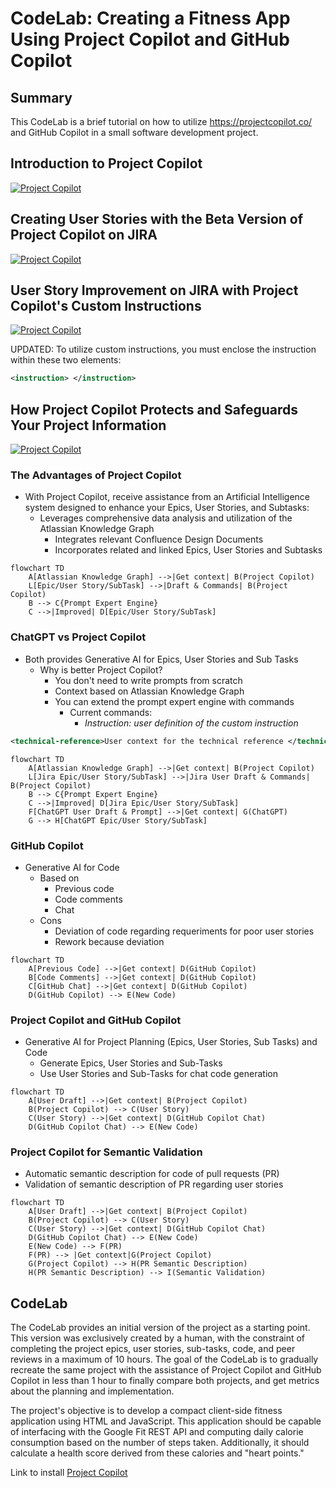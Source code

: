 # CodeLab: Creating a Fitness App Using Project Copilot and GitHub Copilot
## Summary

This CodeLab is a brief tutorial on how to utilize https://projectcopilot.co/ and GitHub Copilot in a small software development project.

## Introduction to Project Copilot

[![Project Copilot](http://img.youtube.com/vi/Uj0r2KoQtzQ/0.jpg)](https://www.youtube.com/watch?v=Uj0r2KoQtzQ "Introduction to Project Copilot, an AI Assistant to Improve Project Management in Jira")

## Creating User Stories with the Beta Version of Project Copilot on JIRA

[![Project Copilot](http://img.youtube.com/vi/oa7LKD3SgQY/0.jpg)](https://www.youtube.com/watch?v=oa7LKD3SgQY "Creating User Stories with the Beta Version of Project Copilot on JIRA")

## User Story Improvement on JIRA with Project Copilot's Custom Instructions

[![Project Copilot](http://img.youtube.com/vi/2m4d0exOH1U/0.jpg)](https://www.youtube.com/watch?v=2m4d0exOH1U "User Story Improvement on JIRA with Project Copilot's Custom Instructions")

UPDATED: To utilize custom instructions, you must enclose the instruction within these two elements: 
```xml
<instruction> </instruction>
```

## How Project Copilot Protects and Safeguards Your Project Information

[![Project Copilot](http://img.youtube.com/vi/duNmcSjIxNA/0.jpg)](https://www.youtube.com/watch?v=duNmcSjIxNA "User Story Improvement on JIRA with Project Copilot's Custom Instructions")

### The Advantages of Project Copilot
- With Project Copilot, receive assistance from an Artificial Intelligence system designed to enhance your Epics, User Stories, and Subtasks:
    - Leverages comprehensive data analysis and utilization of the Atlassian Knowledge Graph
        - Integrates relevant Confluence Design Documents
        - Incorporates related and linked Epics, User Stories and Subtasks
```mermaid
flowchart TD
    A[Atlassian Knowledge Graph] -->|Get context| B(Project Copilot)
    L[Epic/User Story/SubTask] -->|Draft & Commands| B(Project Copilot)
    B --> C{Prompt Expert Engine}
    C -->|Improved| D[Epic/User Story/SubTask]
```

### ChatGPT vs Project Copilot 
- Both provides Generative AI for Epics, User Stories and Sub Tasks
    - Why is better Project Copilot?
        - You don't need to write prompts from scratch
        - Context based on Atlassian Knowledge Graph
        - You can extend the prompt expert engine with commands
            - Current commands:
                - _Instruction: user definition of the custom instruction_
```xml
<technical-reference>User context for the technical reference </technical-reference>
```
        
```mermaid
flowchart TD
    A[Atlassian Knowledge Graph] -->|Get context| B(Project Copilot)
    L[Jira Epic/User Story/SubTask] -->|Jira User Draft & Commands| B(Project Copilot)
    B --> C{Prompt Expert Engine}
    C -->|Improved| D[Jira Epic/User Story/SubTask]
    F[ChatGPT User Draft & Prompt] -->|Get context| G(ChatGPT)
    G --> H[ChatGPT Epic/User Story/SubTask]
```

### GitHub Copilot
- Generative AI for Code
    - Based on 
        - Previous code
        - Code comments
        - Chat
    - Cons
        - Deviation of code regarding requeriments for poor user stories
        - Rework because deviation
```mermaid
flowchart TD
    A[Previous Code] -->|Get context| D(GitHub Copilot)
    B[Code Comments] -->|Get context| D(GitHub Copilot)
    C[GitHub Chat] -->|Get context| D(GitHub Copilot)
    D(GitHub Copilot) --> E(New Code)
```

### Project Copilot and GitHub Copilot
- Generative AI for Project Planning (Epics, User Stories, Sub Tasks) and Code
    - Generate Epics, User Stories and Sub-Tasks
    - Use User Stories and Sub-Tasks for chat code generation
```mermaid
flowchart TD
    A[User Draft] -->|Get context| B(Project Copilot)
    B(Project Copilot) --> C(User Story)
    C(User Story) -->|Get context| D(GitHub Copilot Chat)
    D(GitHub Copilot Chat) --> E(New Code)
```

### Project Copilot for Semantic Validation
- Automatic semantic description for code of pull requests (PR)
- Validation of semantic description of PR regarding user stories
```mermaid
flowchart TD
    A[User Draft] -->|Get context| B(Project Copilot)
    B(Project Copilot) --> C(User Story)
    C(User Story) -->|Get context| D(GitHub Copilot Chat)
    D(GitHub Copilot Chat) --> E(New Code)
    E(New Code) --> F(PR)
    F(PR) --> |Get context|G(Project Copilot)
    G(Project Copilot) --> H(PR Semantic Description)
    H(PR Semantic Description) --> I(Semantic Validation)
```

## CodeLab

The CodeLab provides an initial version of the project as a starting point. This version was exclusively created by a human, with the constraint of completing the project epics, user stories, sub-tasks, code, and peer reviews in a maximum of 10 hours.
The goal of the CodeLab is to gradually recreate the same project with the assistance of Project Copilot and GitHub Copilot in less than 1 hour to finally compare both projects, and get metrics about the planning and implementation.

The project's objective is to develop a compact client-side fitness application using HTML and JavaScript. This application should be capable of interfacing with the Google Fit REST API and computing daily calorie consumption based on the number of steps taken. Additionally, it should calculate a health score derived from these calories and "heart points."

Link to install [Project Copilot](https://marketplace.atlassian.com/apps/1231554?tab=overview&hosting=cloud)



